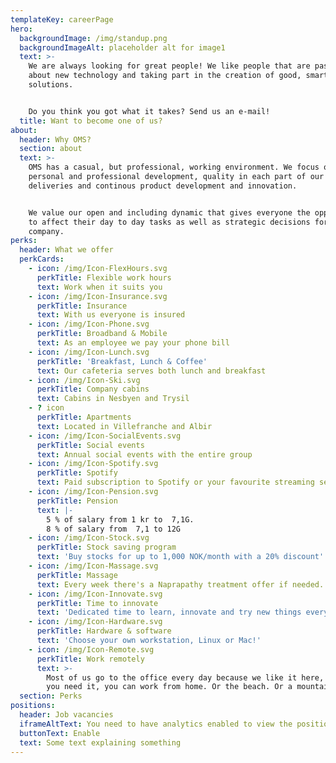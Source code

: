 ```yaml
---
templateKey: careerPage
hero:
  backgroundImage: /img/standup.png
  backgroundImageAlt: placeholder alt for image1
  text: >-
    We are always looking for great people! We like people that are passionate
    about new technology and taking part in the creation of good, smart
    solutions.


    Do you think you got what it takes? Send us an e-mail!
  title: Want to become one of us?
about:
  header: Why OMS?
  section: about
  text: >-
    OMS has a casual, but professional, working environment. We focus on
    personal and professional development, quality in each part of our
    deliveries and continous product development and innovation.


    We value our open and including dynamic that gives everyone the opportunity
    to affect their day to day tasks as well as strategic decisions for the
    company.
perks:
  header: What we offer
  perkCards:
    - icon: /img/Icon-FlexHours.svg
      perkTitle: Flexible work hours
      text: Work when it suits you
    - icon: /img/Icon-Insurance.svg
      perkTitle: Insurance
      text: With us everyone is insured
    - icon: /img/Icon-Phone.svg
      perkTitle: Broadband & Mobile
      text: As an employee we pay your phone bill
    - icon: /img/Icon-Lunch.svg
      perkTitle: 'Breakfast, Lunch & Coffee'
      text: Our cafeteria serves both lunch and breakfast
    - icon: /img/Icon-Ski.svg
      perkTitle: Company cabins
      text: Cabins in Nesbyen and Trysil
    - ? icon
      perkTitle: Apartments
      text: Located in Villefranche and Albir
    - icon: /img/Icon-SocialEvents.svg
      perkTitle: Social events
      text: Annual social events with the entire group
    - icon: /img/Icon-Spotify.svg
      perkTitle: Spotify
      text: Paid subscription to Spotify or your favourite streaming service
    - icon: /img/Icon-Pension.svg
      perkTitle: Pension
      text: |-
        5 % of salary from 1 kr to  7,1G.
        8 % of salary from  7,1 to 12G
    - icon: /img/Icon-Stock.svg
      perkTitle: Stock saving program
      text: 'Buy stocks for up to 1,000 NOK/month with a 20% discount'
    - icon: /img/Icon-Massage.svg
      perkTitle: Massage
      text: Every week there's a Naprapathy treatment offer if needed.
    - icon: /img/Icon-Innovate.svg
      perkTitle: Time to innovate
      text: 'Dedicated time to learn, innovate and try new things every month.'
    - icon: /img/Icon-Hardware.svg
      perkTitle: Hardware & software
      text: 'Choose your own workstation, Linux or Mac!'
    - icon: /img/Icon-Remote.svg
      perkTitle: Work remotely
      text: >-
        Most of us go to the office every day because we like it here, but if
        you need it, you can work from home. Or the beach. Or a mountaintop.
  section: Perks
positions:
  header: Job vacancies
  iframeAltText: You need to have analytics enabled to view the positions
  buttonText: Enable
  text: Some text explaining something
---
```

